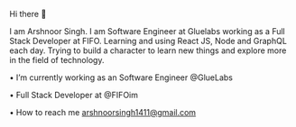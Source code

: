 Hi there 👋

I am Arshnoor Singh. I am Software Engineer at Gluelabs working as a Full Stack Developer at FIFO. Learning and using React JS, Node and GraphQL each day. Trying to build a character to learn new things and explore more in the field of technology. 

•	I’m currently working as an Software Engineer @GlueLabs

•	Full Stack Developer at @FIFOim

•	How to reach me arshnoorsingh1411@gmail.com

